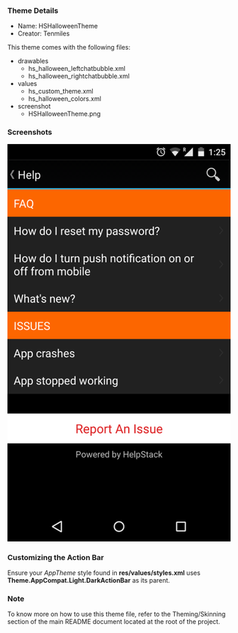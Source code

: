 ### Theme Details

- Name: HSHalloweenTheme
- Creator: Tenmiles

This theme comes with the following files:
- drawables
  - hs_halloween_leftchatbubble.xml
  - hs_halloween_rightchatbubble.xml
- values
  - hs_custom_theme.xml
  - hs_halloween_colors.xml
- screenshot
  - HSHalloweenTheme.png

### Screenshots
![Halloween Theme Screenshot](screenshot/HSHalloweenTheme.png "Halloween Theme")

### Customizing the Action Bar

Ensure your *AppTheme* style found in **res/values/styles.xml** uses **Theme.AppCompat.Light.DarkActionBar** as its parent.

### Note
To know more on how to use this theme file, refer to the Theming/Skinning section of the main README document located at the root of the project.
